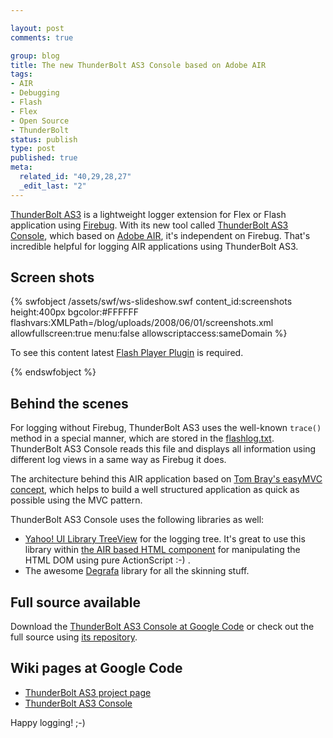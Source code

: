 ```yaml
--- 

layout: post
comments: true

group: blog
title: The new ThunderBolt AS3 Console based on Adobe AIR
tags: 
- AIR
- Debugging
- Flash
- Flex
- Open Source
- ThunderBolt
status: publish
type: post
published: true
meta: 
  related_id: "40,29,28,27"
  _edit_last: "2"
---
```

[ThunderBolt AS3](http://code.google.com/p/flash-thunderbolt/wiki/ThunderBoltAS3) is a lightweight logger extension for Flex or Flash application using [Firebug](http://www.firebug.org). With its new tool called [ThunderBolt AS3 Console](http://code.google.com/p/flash-thunderbolt/wiki/ThunderBoltAS3Console), which based on [Adobe AIR](http://www.adobe.com/products/air/), it's independent on Firebug. That's incredible helpful for logging AIR applications using ThunderBolt AS3.

<!--more-->

## Screen shots

{% swfobject /assets/swf/ws-slideshow.swf content_id:screenshots height:400px bgcolor:#FFFFFF flashvars:XMLPath=/blog/uploads/2008/06/01/screenshots.xml allowfullscreen:true menu:false allowscriptaccess:sameDomain %}
<p>To see this content latest <a href='http://www.adobe.com/go/getflashplayer'>Flash Player Plugin</a> is required.</p>
{% endswfobject %}

## Behind the scenes

For logging without Firebug, ThunderBolt AS3 uses the well-known `trace()` method in a special manner, which are stored in the [flashlog.txt](http://livedocs.adobe.com/flex/3/html/logging_04.html). ThunderBolt AS3 Console reads this file and displays all information using different log views in a same way as Firebug it does.

The architecture behind this AIR application based on [Tom Bray's easyMVC concept](http://www.tombray.com/category/easymvc/), which helps to build a well structured application as quick as possible using the MVC pattern.

ThunderBolt AS3 Console uses the following libraries as well:

*   [Yahoo! UI Library TreeView](http://developer.yahoo.com/yui/treeview/) for the logging tree. It's great to use this library within [the AIR based HTML component](http://livedocs.adobe.com/flex/3/langref/mx/controls/HTML.html) for manipulating the HTML DOM using pure ActionScript :-) .
*   The awesome [Degrafa](http://www.degrafa.com/) library for all the skinning stuff.

## Full source available

Download the [ThunderBolt AS3 Console at Google Code](http://code.google.com/p/flash-thunderbolt/downloads/list) or check out the full source using [its repository](http://flash-thunderbolt.googlecode.com/svn/trunk/as3console/).

## Wiki pages at Google Code

*   [ThunderBolt AS3 project page](http://code.google.com/p/flash-thunderbolt/wiki/ThunderBoltAS3)
*   [ThunderBolt AS3 Console](http://code.google.com/p/flash-thunderbolt/wiki/ThunderBoltAS3Console)

Happy logging! ;-)
